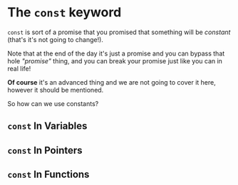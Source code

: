 # The `const` keyword

`const` is sort of a promise that you promised that something will be _constant_ (that's it's not going to change!).

Note that at the end of the day it's just a promise and you can bypass that hole _"promise"_ thing, and you can break your promise just like you can in real life!

__Of course__ it's an advanced thing and we are not going to cover it here, however it should be mentioned.

So how can we use constants?

## `const` In Variables

## `const` In Pointers

## `const` In Functions

<!-- In C++ we have 2 types of constants: `const` and `constexpr`.

```cpp
constexpr float x = 42.0;
constexpr float y{108};
constexpr float z = exp(5, 3);
constexpr int i; // Error! Not initialized
int j = 0;
constexpr int k = j + 1; //Error! j not a constant expression
```

The primary difference between `const` and `constexpr` variables is that the initialization of a const variable can be deferred until run time. A `constexpr` variable must be initialized at compile time. All `constexpr` variables are const. -->
